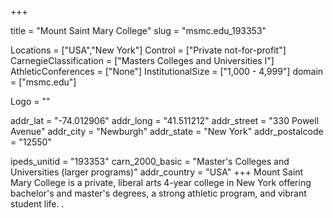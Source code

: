 
+++

title = "Mount Saint Mary College"
slug = "msmc.edu_193353"

Locations = ["USA","New York"]
Control = ["Private not-for-profit"]
CarnegieClassification = ["Masters Colleges and Universities I"]
AthleticConferences = ["None"]
InstitutionalSize = ["1,000 - 4,999"]
domain = ["msmc.edu"]

Logo = ""

addr_lat = "-74.012906"
addr_long = "41.511212"
addr_street = "330 Powell Avenue"
addr_city = "Newburgh"
addr_state = "New York"
addr_postalcode = "12550"

ipeds_unitid = "193353"
carn_2000_basic = "Master's Colleges and Universities (larger programs)"
addr_country = "USA"
+++
    Mount Saint Mary College is a private, liberal arts 4-year college in New York offering  bachelor&#39;s and master&#39;s degrees, a strong athletic program, and vibrant student life. .  

